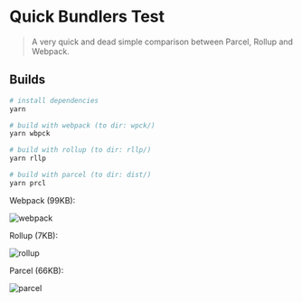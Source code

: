 # Quick Bundlers Test

> A very quick and dead simple comparison between Parcel, Rollup and Webpack.

## Builds

``` bash
# install dependencies
yarn

# build with webpack (to dir: wpck/)
yarn wbpck

# build with rollup (to dir: rllp/)
yarn rllp

# build with parcel (to dir: dist/)
yarn prcl
```

Webpack (99KB):

![webpack](https://downloader.disk.yandex.ru/preview/ceaab6bfc56ff60cbacc65d8aabe1c11765b36981a37e58f662093170395c948/5af4e606/DA1hVt53wVJxTFnHd1qOEW6tEEn2tcNVQWbpp0M8EuttPvU3xORB4AFvBqno8LcRxb5v-iZaSMHlteRJ7S1e0A%3D%3D?uid=0&filename=2018-05-10_22-26-05.png&disposition=inline&hash=&limit=0&content_type=image%2Fpng&tknv=v2&size=2048x2048)

Rollup (7KB):

![rollup](https://downloader.disk.yandex.ru/preview/fd39854007b3a141d72de379abf548f036cbf98ac7470b4dc1fc1e5b58f97464/5af4e5aa/DA1hVt53wVJxTFnHd1qOEYgF3KwvMwqsuGEG5hlx9s0jJzWPUwVb-VtskcTOy8IlId8PgvBV7Wy9Y3gpg3__kg%3D%3D?uid=0&filename=2018-05-10_22-27-13.png&disposition=inline&hash=&limit=0&content_type=image%2Fpng&tknv=v2&size=2048x2048)

Parcel (66KB):

![parcel](https://downloader.disk.yandex.ru/preview/94231cf42e64dea5878e4d6abfbc17c1b0b2ab5522a753647b6e09a790561653/5af4e84d/DA1hVt53wVJxTFnHd1qOEQw9VMQTLQzp_9GjYa1gqUGwu7R-or_RfqIzVQmW3pEeGT7ndu6yNTwvQ9HR9u-mmA%3D%3D?uid=0&filename=2018-05-10_22-46-35.png&disposition=inline&hash=&limit=0&content_type=image%2Fpng&tknv=v2&size=2048x2048)
